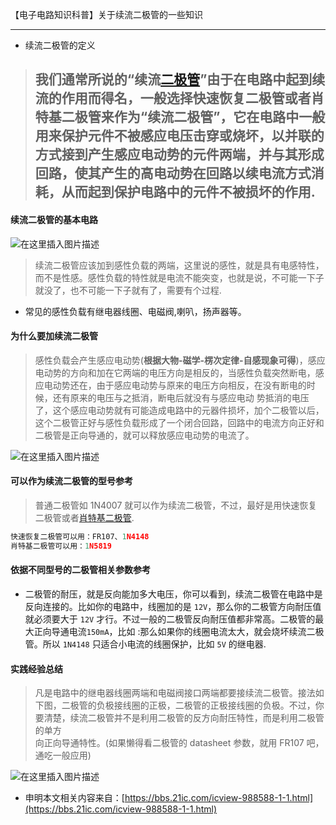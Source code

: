 

【电子电路知识科普】关于续流二极管的一些知识

---

- 续流二极管的定义

> ## 我们通常所说的“续流[二极管](https://so.csdn.net/so/search?q=%E4%BA%8C%E6%9E%81%E7%AE%A1&spm=1001.2101.3001.7020)”由于在电路中起到续流的作用而得名，一般选择快速恢复二极管或者肖特基二极管来作为“续流二极管”，它在电路中一般用来保护元件不被感应电压击穿或烧坏，以并联的方式接到产生感应电动势的元件两端，并与其形成回路，使其产生的高电动势在回路以续电流方式消耗，从而起到保护电路中的元件不被损坏的作用.

#### 续流二极管的基本电路

![在这里插入图片描述](https://i-blog.csdnimg.cn/blog_migrate/39f9b4cb7ebd50ab855184502f4bc306.png#pic_center)

> 续流二极管应该加到感性负载的两端，这里说的感性，就是具有电感特性，而不是性感。感性负载的特性就是电流不能突变，也就是说，不可能一下子就没了，也不可能一下子就有了，需要有个过程.

- 常见的感性负载有继电器线圈、电磁阀,喇叭，扬声器等。

#### 为什么要加续流二极管

> 感性负载会产生感应电动势(**根据大物-磁学-楞次定律-自感现象可得**)，感应电动势的方向和加在它两端的电压方向是相反的，当感性负载突然断电，感应电动势还在，由于感应电动势与原来的电压方向相反，在没有断电的时候，还有原来的电压与之抵消，断电后就没有与感应电动 
> 势抵消的电压了，这个感应电动势就有可能造成电路中的元器件损坏，加个二极管以后，这个二极管正好与感性负载形成了一个闭合回路，回路中的电流方向正好和二极管是正向导通的，就可以释放感应电动势的电流了。

![在这里插入图片描述](https://i-blog.csdnimg.cn/blog_migrate/14bec3c89af5bc945ecfe61f499091bb.png#pic_center)

#### 可以作为续流二极管的型号参考

> 普通二极管如 1N4007 就可以作为续流二极管，不过，最好是用快速恢复二极管或者[肖特基二极管](https://so.csdn.net/so/search?q=%E8%82%96%E7%89%B9%E5%9F%BA%E4%BA%8C%E6%9E%81%E7%AE%A1&spm=1001.2101.3001.7020).

```c
快速恢复二极管可以用：FR107、1N4148
肖特基二极管可以用：1N5819
```

#### 依据不同型号的二极管相关参数参考

- 二极管的耐压，就是反向能加多大电压，你可以看到，续流二极管在电路中是反向连接的。比如你的电路中，线圈加的是 `12V`，那么你的二极管方向耐压值就必须要大于 `12V` 才行。不过一般的二极管反向耐压值都非常高。二极管的最大正向导通电流`150mA`，比如 :那么如果你的线圈电流太大，就会烧坏续流二极管。所以 `1N4148` 只适合小电流的线圈保护，比如 `5V` 的继电器.

#### 实践经验总结

> 凡是电路中的继电器线圈两端和电磁阀接口两端都要接续流二极管。接法如下图，二极管的负极接线圈的正极，二极管的正极接线圈的负极。不过，你要清楚，续流二极管并不是利用二极管的反方向耐压特性，而是利用二极管的单方  
> 向正向导通特性。(如果懒得看二极管的 datasheet 参数，就用 FR107 吧，通吃一般应用)

![在这里插入图片描述](https://i-blog.csdnimg.cn/blog_migrate/9e525ad8b26a4a3ff73d4a3d8300c583.png#pic_center)

- 申明本文相关内容来自：[https://bbs.21ic.com/icview-988588-1-1.html](https://bbs.21ic.com/icview-988588-1-1.html)


